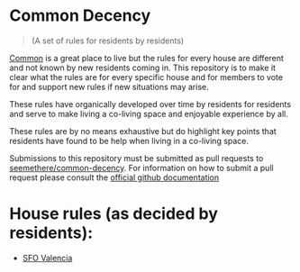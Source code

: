 # Common Decency

> (A set of rules for residents by residents)

[Common](https://common.com) is a great place to live but the rules for every house are different and
not known by new residents coming in. This repository is to make it clear what the rules
are for every specific house and for members to vote for and support new rules if new
situations may arise.

These rules have organically developed over time by residents for residents and serve to make living a co-living space and enjoyable experience by all.

These rules are by no means exhaustive but do highlight key points that residents have found to be help when living in a co-living space.

Submissions to this repository must be submitted as pull requests to
[seemethere/common-decency](https://github.com/seemethere/common-decency). For information on how to submit a
pull request please consult the [official github documentation](https://help.github.com/articles/creating-a-pull-request/)

# House rules (as decided by residents):

* [SFO Valencia](bylaws/sfo-valencia.md)
